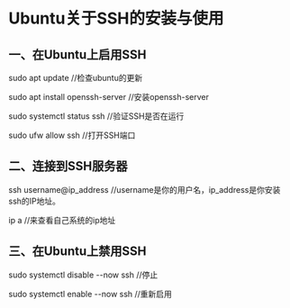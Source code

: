 # Ubuntu关于SSH的安装与使用

## 一、在Ubuntu上启用SSH

sudo apt update  	//检查ubuntu的更新

sudo apt install openssh-server	//安装openssh-server

sudo systemctl status ssh	//验证SSH是否在运行

sudo ufw allow ssh	//打开SSH端口

## 二、连接到SSH服务器

ssh username@ip_address	//username是你的用户名，ip_address是你安装ssh的IP地址。

ip a 	//来查看自己系统的ip地址

## 三、在Ubuntu上禁用SSH

sudo systemctl disable 	--now ssh	//停止

sudo systemctl enable      --now ssh	//重新启用



